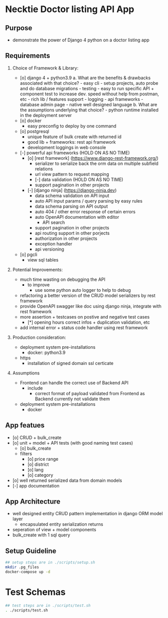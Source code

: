 # Necktie Doctor listing API App

## Purpose
- demonstrate the power of Django 4 python on a doctor listing app

## Requirements
1. Choice of Framework & Library:
    - [o] django 4 + python3.9
        a. What are the benefits & drawbacks associated with that choice?
            - easy cli
                - setup projects, auto probe and do database migrations
                - testing
                    - easy to run specific API + component test to increase dev. speed without help from postman, etc
            - rich lib / features support
                - logging
                - api frameworks
                - database admin page
            - native well designed language
        b. What are the assumptions underlying that choice?
            - python runtime installed in the deployment server
    - [o] docker
        - easy preconfig to deploy by one command
    - [o] postgresql
        - unique feature of bulk create with returned id
        - good lib + frameworks: rest api framework
        - development loggings in web console
    - [-] powerful api frameworks (HOLD ON AS NO TIME)
        - [o] [rest framework] (https://www.django-rest-framework.org/)
            - serializer to serialize back the orm data on multiple subfield relations
            - url view pattern to request mapping
            - [-] data validation (HOLD ON AS NO TIME)
            - support pagination in other projects
        - [-] [django ninja] (https://django-ninja.dev)
            - data schema validation on API input
            - auto API input params / query parsing by easy rules
            - data schema parsing on API output
            - auto 404 / other error response of certain errors
            - auto OpenAPI documentation with editor
                - API search
            - support pagination in other projects
            - api routing support in other porjects
            - authorization in other projects
            - exception handler
            - api versioning
    - [o] pgcli
        - view sql tables

2. Potential Improvements:
    - much time wasting on debugging the API
        - to improve
            - use some python auto logger to help to debug
    - refactoring a better version of the CRUD model serializers by rest framework
    - provide OpenAPI swagger like doc using django ninja, integrate with rest framework
    - more assertion + testcases on postive and negative test cases
        - [*] opening hours correct infos + duplication validation, etc
    - add internal error + status code handler using rest framework

3. Production consideration:
    - deployment system pre-installations
        - docker: python3.9
    - https
        - installation of signed domain ssl certicate

4. Assumptions
    - Frontend can handle the correct use of Backend API
        - include
            - correct format of payload validated from Frontend as Backend currently not validate them
    - deployment system pre-installations
        - docker

## App featues
- [o] CRUD + bulk_create
- [o] unit + model + API tests (with good naming test cases)
    - [o] bulk_create
    - filters
        - [o] price range
        - [o] district
        - [o] lang
        - [o] category
- [o] well returned serialized data from domain models
- [-] app documentation

## App Architecture
- well designed entity CRUD pattern implementation in django ORM model layer
    - encapsulated entity serialization returns
- seperation of view + model components
- bulk_create with 1 sql query

## Setup Guideline
```sh
## setup steps are in ./scripts/setup.sh
mkdir .pg_files
docker-compose up -d
```

# Test Schemas
```sh
## test steps are in ./scripts/test.sh
. ./scripts/test.sh
```